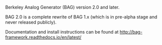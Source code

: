Berkeley Analog Generator (BAG) version 2.0 and later.

BAG 2.0 is a complete rewrite of BAG 1.x (which is in pre-alpha stage and
never released publicly).

Documentation and install instructions can be found at <http://bag-framework.readthedocs.io/en/latest/>